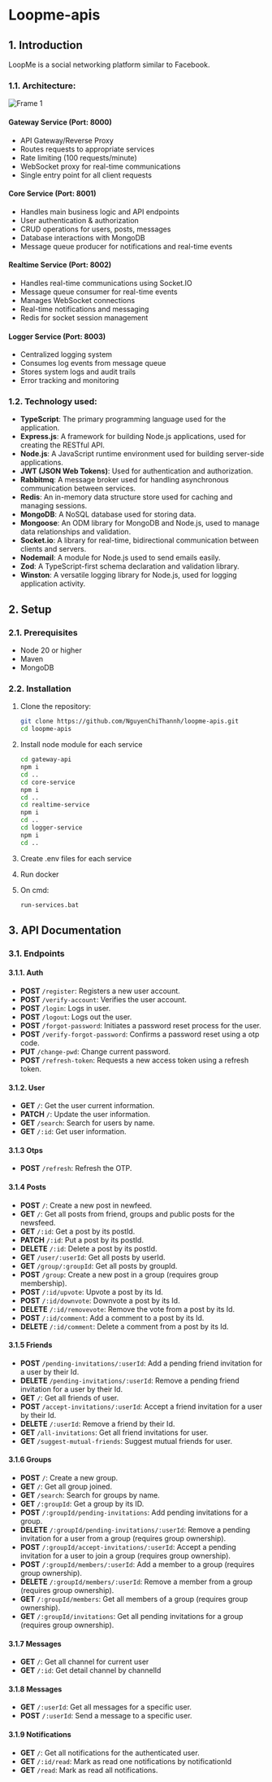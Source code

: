 # Loopme-apis

## 1. Introduction
LoopMe is a social networking platform similar to Facebook.

### 1.1. Architecture:

![Frame 1](https://github.com/user-attachments/assets/751d728f-b4e4-42db-b6d1-0f1f5663bd56)

#### Gateway Service (Port: 8000)
- API Gateway/Reverse Proxy
- Routes requests to appropriate services
- Rate limiting (100 requests/minute)
- WebSocket proxy for real-time communications
- Single entry point for all client requests

#### Core Service (Port: 8001)
- Handles main business logic and API endpoints
- User authentication & authorization
- CRUD operations for users, posts, messages
- Database interactions with MongoDB
- Message queue producer for notifications and real-time events

#### Realtime Service (Port: 8002)
- Handles real-time communications using Socket.IO
- Message queue consumer for real-time events
- Manages WebSocket connections
- Real-time notifications and messaging
- Redis for socket session management

#### Logger Service (Port: 8003)
- Centralized logging system
- Consumes log events from message queue
- Stores system logs and audit trails
- Error tracking and monitoring

### 1.2. Technology used:

- **TypeScript**: The primary programming language used for the application.
- **Express.js**: A framework for building Node.js applications, used for creating the RESTful API.
- **Node.js**: A JavaScript runtime environment used for building server-side applications.
- **JWT (JSON Web Tokens)**: Used for authentication and authorization.
- **Rabbitmq**: A message broker used for handling asynchronous communication between services.
- **Redis**: An in-memory data structure store used for caching and managing sessions.
- **MongoDB**: A NoSQL database used for storing data.
- **Mongoose**: An ODM library for MongoDB and Node.js, used to manage data relationships and validation.
- **Socket.io**: A library for real-time, bidirectional communication between clients and servers.
- **Nodemail**: A module for Node.js used to send emails easily.
- **Zod**: A TypeScript-first schema declaration and validation library.
- **Winston**: A versatile logging library for Node.js, used for logging application activity.

## 2. Setup

### 2.1. Prerequisites

- Node 20 or higher
- Maven
- MongoDB

### 2.2. Installation

1. Clone the repository:

   ```bash
   git clone https://github.com/NguyenChiThannh/loopme-apis.git
   cd loopme-apis
   ```
2. Install node module for each service

   ```bash
   cd gateway-api
   npm i
   cd .. 
   cd core-service
   npm i
   cd ..
   cd realtime-service
   npm i
   cd ..
   cd logger-service
   npm i
   cd ..
   ```
3. Create .env files for each service

4. Run docker

5. On cmd: 
      ```bash
   run-services.bat
   ```

## 3. API Documentation

### 3.1. Endpoints

#### 3.1.1. Auth
- **POST** `/register`: Registers a new user account.
- **POST** `/verify-account`: Verifies the user account.
- **POST** `/login`: Logs in user.
- **POST** `/logout`: Logs out the user.
- **POST** `/forgot-password`: Initiates a password reset process for the user.
- **POST** `/verify-forgot-password`: Confirms a password reset using a otp code.
- **PUT** `/change-pwd`: Change current password.
- **POST** `/refresh-token`: Requests a new access token using a refresh token.

#### 3.1.2. User
- **GET** `/`: Get the user current information.
- **PATCH** `/`: Update the user information.
- **GET** `/search`: Search for users by name.
- **GET** `/:id`: Get user information.

#### 3.1.3 Otps
- **POST** `/refresh`: Refresh the OTP.

#### 3.1.4 Posts
- **POST** `/`: Create a new post in newfeed.
- **GET** `/`: Get all posts from friend, groups and public posts for the newsfeed.
- **GET** `/:id`: Get a post by its postId.
- **PATCH** `/:id`: Put a post by its postId.
- **DELETE** `/:id`: Delete a post by its postId.
- **GET** `/user/:userId`: Get all posts by userId.
- **GET** `/group/:groupId`: Get all posts by groupId.
- **POST** `/group`: Create a new post in a group (requires group membership).
- **POST** `/:id/upvote`: Upvote a post by its Id.
- **POST** `/:id/downvote`: Downvote a post by its Id.
- **DELETE** `/:id/removevote`: Remove the vote from a post by its Id.
- **POST** `/:id/comment`: Add a comment to a post by its Id.
- **DELETE** `/:id/comment`: Delete a comment from a post by its Id.

#### 3.1.5 Friends
- **POST** `/pending-invitations/:userId`: Add a pending friend invitation for a user by their Id.
- **DELETE** `/pending-invitations/:userId`: Remove a pending friend invitation for a user by their Id.
- **GET** `/`: Get all friends of user.
- **POST** `/accept-invitations/:userId`: Accept a friend invitation for a user by their Id.
- **DELETE** `/:userId`: Remove a friend by their Id.
- **GET** `/all-invitations`: Get all friend invitations for user.
- **GET** `/suggest-mutual-friends`: Suggest mutual friends for user.

#### 3.1.6 Groups
- **POST** `/`: Create a new group.
- **GET** `/`: Get all group joined.
- **GET** `/search`: Search for groups by name.
- **GET** `/:groupId`: Get a group by its ID.
- **POST** `/:groupId/pending-invitations`: Add pending invitations for a group.
- **DELETE** `/:groupId/pending-invitations/:userId`: Remove a pending invitation for a user from a group (requires group ownership).
- **POST** `/:groupId/accept-invitations/:userId`: Accept a pending invitation for a user to join a group (requires group ownership).
- **POST** `/:groupId/members/:userId`: Add a member to a group (requires group ownership).
- **DELETE** `/:groupId/members/:userId`: Remove a member from a group (requires group ownership).
- **GET** `/:groupId/members`: Get all members of a group (requires group ownership).
- **GET** `/:groupId/invitations`: Get all pending invitations for a group (requires group ownership).

#### 3.1.7 Messages
- **GET** `/`: Get all channel for current user
- **GET** `/:id`: Get detail channel by channelId

#### 3.1.8 Messages
- **GET** `/:userId`: Get all messages for a specific user.
- **POST** `/:userId`: Send a message to a specific user.

#### 3.1.9 Notifications
- **GET** `/`: Get all notifications for the authenticated user.
- **GET** `/:id/read`: Mark as read one notifications by notificationId
- **GET** `/read`: Mark as read all notifications.
